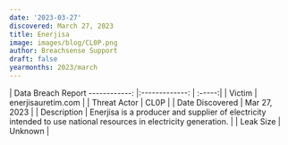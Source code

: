 ```yaml
---
date: '2023-03-27'
discovered: March 27, 2023
title: Enerjisa
image: images/blog/CL0P.png
author: Breachsense Support
draft: false
yearmonths: 2023/march
---
```



| Data Breach Report
------------:     |:-------------:    | :-----:|
| Victim      | enerjisauretim.com      | 
| Threat Actor      | CL0P      | 
| Date Discovered      | Mar 27, 2023      | 
| Description      | Enerjisa is a producer and supplier of electricity intended to use national resources in electricity generation.      | 
| Leak Size      | Unknown      | 

